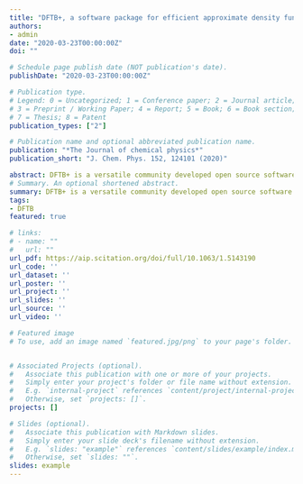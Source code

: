 ```yaml
---
title: "DFTB+, a software package for efficient approximate density functional theory based atomistic simulations"
authors:
- admin
date: "2020-03-23T00:00:00Z"
doi: ""

# Schedule page publish date (NOT publication's date).
publishDate: "2020-03-23T00:00:00Z"

# Publication type.
# Legend: 0 = Uncategorized; 1 = Conference paper; 2 = Journal article;
# 3 = Preprint / Working Paper; 4 = Report; 5 = Book; 6 = Book section;
# 7 = Thesis; 8 = Patent
publication_types: ["2"]

# Publication name and optional abbreviated publication name.
publication: "*The Journal of chemical physics*"
publication_short: "J. Chem. Phys. 152, 124101 (2020)"

abstract: DFTB+ is a versatile community developed open source software package offering fast and efficient methods for carrying out atomistic quantum mechanical simulations. By implementing various methods approximating density functional theory (DFT), such as the density functional based tight binding (DFTB) and the extended tight binding method, it enables simulations of large systems and long timescales with reasonable accuracy while being considerably faster for typical simulations than the respective ab initio methods. Based on the DFTB framework, it additionally offers approximated versions of various DFT extensions including hybrid functionals, time dependent formalism for treating excited systems, electron transport using non-equilibrium Green’s functions, and many more. DFTB+ can be used as a user-friendly standalone application in addition to being embedded into other software packages as a library or acting as a calculation-server accessed by socket communication. We give an overview of the recently developed capabilities of the DFTB+ code, demonstrating with a few use case examples, discuss the strengths and weaknesses of the various features, and also discuss on-going developments and possible future perspectives.
# Summary. An optional shortened abstract.
summary: DFTB+ is a versatile community developed open source software package offering fast and efficient methods for carrying out atomistic quantum mechanical simulations. By implementing various methods approximating density functional theory (DFT), such as the density functional based tight binding (DFTB) and the extended tight binding method, it enables simulations of large systems and long timescales with reasonable accuracy while being considerably faster for typical simulations than the respective ab initio methods. Based on the DFTB framework, it additionally offers approximated versions of various DFT extensions including hybrid functionals, time dependent formalism for treating excited systems, electron transport using non-equilibrium Green’s functions, and many more. DFTB+ can be used as a user-friendly standalone application in addition to being embedded into other software packages as a library or acting as a calculation-server accessed by socket communication. We give an overview of the recently developed capabilities of the DFTB+ code, demonstrating with a few use case examples, discuss the strengths and weaknesses of the various features, and also discuss on-going developments and possible future perspectives.
tags:
- DFTB
featured: true

# links:
# - name: ""
#   url: ""
url_pdf: https://aip.scitation.org/doi/full/10.1063/1.5143190
url_code: ''
url_dataset: ''
url_poster: ''
url_project: ''
url_slides: ''
url_source: ''
url_video: ''

# Featured image
# To use, add an image named `featured.jpg/png` to your page's folder. 


# Associated Projects (optional).
#   Associate this publication with one or more of your projects.
#   Simply enter your project's folder or file name without extension.
#   E.g. `internal-project` references `content/project/internal-project/index.md`.
#   Otherwise, set `projects: []`.
projects: []

# Slides (optional).
#   Associate this publication with Markdown slides.
#   Simply enter your slide deck's filename without extension.
#   E.g. `slides: "example"` references `content/slides/example/index.md`.
#   Otherwise, set `slides: ""`.
slides: example
---
```



